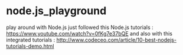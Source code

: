 # node.js_playground
play around with Node.js
just followed this Node.js tutorials : https://www.youtube.com/watch?v=0fKg7e37bQE
and also with this integrated tutorials : http://www.codeceo.com/article/10-best-nodejs-tutorials-demo.html
